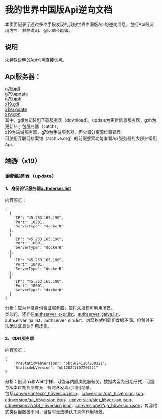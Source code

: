 # 我的世界中国版Api逆向文档
本页面记录了通过多种手段发现的我的世界中国版Api的逆向信息，包括Api的调用方式、参数说明、返回值说明等。

## 说明
未特殊说明的Api均可直接访问。

## Api服务器：
[g79.gdl](https://g79.gdl.netease.com)  
[g79.update](https://g79.update.netease.com/)  
[g79.gph](https://g79.gph.netease.com)  
[x19.gdl](https://x19.gdl.netease.com)  
[x19.update](https://x19.update.netease.com/)  
[x19.gph](https://x19.gph.netease.com/)  
其中，gdl为安装包下载服务器（download），update为更新信息服务器，gph为更新补丁包服务器（patch）。  
x19为端游服务器，g79为手游服务器，但少部分资源位置错误。  
可使用互联网档案馆（archive.org）的前缀搜索功能查看Api服务器的大部分常用Api。

## 端游（x19）
### 更新服务器（update）
#### 1、身份验证服务器[authserver.list](https://x19.update.netease.com/authserver.list)
内容预览：
```
[
  {
    "IP": "45.253.165.190",
    "Port": 10201,
    "ServerType": "dockerB"
  },
  {
    "IP": "45.253.165.190",
    "Port": 10601,
    "ServerType": "dockerB"
  },
  {
    "IP": "45.253.165.190",
    "Port": 10401,
    "ServerType": "dockerB"
  },
  {
    "IP": "45.253.165.190",
    "Port": 10001,
    "ServerType": "dockerB"
  }
]
```
分析：应为登录身份验证服务器，暂时未发现可利用场景。  
类似的，还存在[authserver_expr.list](https://x19.update.netease.com/authserver_expr.list)、[authserver_gaiya.list](https://x19.update.netease.com/authserver_gaiya.list)、[authserver_qa.list](https://x19.update.netease.com/authserver_qa.list)、[authserver_sim.list](https://x19.update.netease.com/authserver_sim.list)，内容格式相同但数据不同，但暂时无法确认其具体作用场景。
#### 2、CDN服务器
内容预览：
```
{
    "PreStaticWebVersion": "obt20241107200321",
    "StaticWebVersion": "obt20241107200321"
}
```
分析：出现h5和Web字样，可能与内置浏览器有关，数据内容为日期形式，可能与版本过期检测有关，暂时未发现可利用场景。  
包括[cdnversion/expr_h5version.json](https://x19.update.netease.com/cdnversion/expr_h5version.json)、[cdnversion/obt_h5version.json](https://x19.update.netease.com/cdnversion/obt_h5version.json)、[cdnversion/qa_h5version.json](https://x19.update.netease.com/cdnversion/qa_h5version.json)、[cdnversion/sim_h5version.json](https://x19.update.netease.com/cdnversion/sim_h5version.json)、[cdnversionv2/obt_h5version.json](https://x19.update.netease.com/cdnversionv2/obt_h5version.json)、[cdnversionv2/qa_h5version.json](https://x19.update.netease.com/cdnversionv2/qa_h5version.json)，内容格式类似但数据不同，但暂时无法确认其具体作用场景。